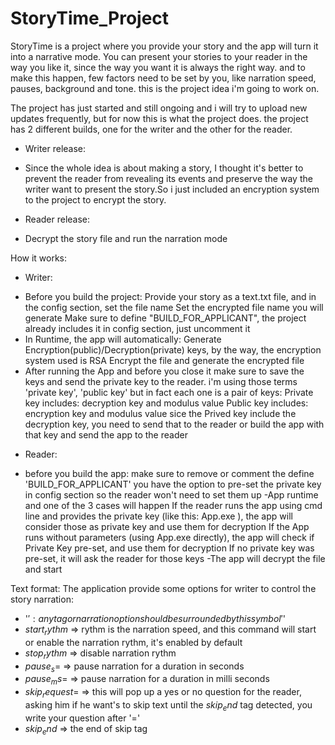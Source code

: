 # StoryTime_Project

StoryTime is a project where you provide your story and the app will turn it into a narrative mode.
You can present your stories to your reader in the way you like it, since the way you want it is always the right way.
and to make this happen, few factors need to be set by you, like narration speed, pauses, background and tone.
this is the project idea i'm going to work on.

The project has just started and still ongoing and i will try to upload new updates frequently, but for now this is what the project does.
the project has 2 different builds, one for the writer and the other for the reader.
+ Writer release:
 - Since the whole idea is about making a story, I thought it's better to prevent the reader from revealing its events and preserve the way the writer want to present the story.So i just included an encryption system to the project to encrypt the story.
+ Reader release:
 - Decrypt the story file and run the narration mode

How it works:
+ Writer:
 - Before you build the project:
    Provide your story as a text.txt file, and in the config section, set the file name
    Set the encrypted file name you will generate
    Make sure to define "BUILD_FOR_APPLICANT", the project already includes it in config section, just uncomment it
 - In Runtime, the app will automatically: 
    Generate Encryption(public)/Decryption(private) keys, by the way, the encryption system used is RSA
    Encrypt the file and generate the encrypted file
 - After running the App and before you close it make sure to save the keys and send the private key to the reader. i'm using those terms 'private key', 'public key' but in fact each one is a pair of keys:
   Private key includes: decryption key and modulus value
   Public key includes: encryption key and modulus value
   sice the Prived key include the decryption key, you need to send that to the reader or build the app with that key and send the app to the reader
+ Reader:
 - before you build the app:
   make sure to remove or comment the define 'BUILD_FOR_APPLICANT'
   you have the option to pre-set the private key in config section so the reader won't need to set them up
 -App runtime and one of the 3 cases will happen
   If the reader runs the app using cmd line and provides the private key (like this: App.exe <decryption key> <modulus value>), the app will consider those as private key and use them for decryption
   If the App runs without parameters (using App.exe directly), the app will check if Private Key pre-set, and use them for decryption
   If no private key was pre-set, it will ask the reader for those keys
 -The app will decrypt the file and start


Text format:
The application provide some options for writer to control the story narration:
 + '$': any tag or narration option should be surrounded by this symbol '$'
 + $start_rythm$ => rythm is the narration speed, and this command will start or enable the narration rythm, it's enabled by default
 + $stop_rythm$ => disable narration rythm 
 + $pause_s=$ => pause narration for a duration in seconds
 + $pause_ms=$ => pause narration for a duration in milli seconds
 + $skip_request=$ => this will pop up a yes or no question for the reader, asking him if he want's to skip text until the $skip_end$ tag detected, you write your question after '=' 
 + $skip_end$ => the end of skip tag